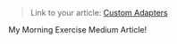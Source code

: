 
> Link to your article: [Custom Adapters](https://medium.com/@RashadCureton/custom-adapters-4de0105e248#.sdjant3yc)

My Morning Exercise Medium Article!
